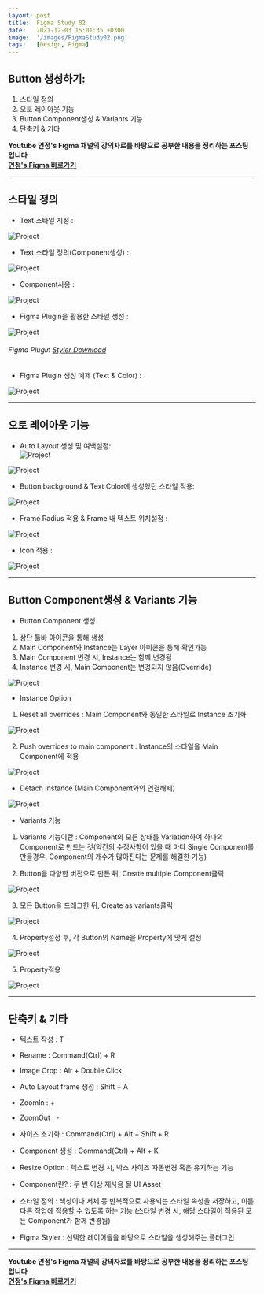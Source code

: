 ```yaml
---
layout: post
title:  Figma Study 02
date:   2021-12-03 15:01:35 +0300
image:  '/images/FigmaStudy02.png'
tags:   [Design, Figma]
---
```


## Button 생성하기:<br/>
1. 스타일 정의<br/>
2. 오토 레이아웃 기능<br/>
3. Button Component생성 & Variants 기능<br/>
4. 단축키 & 기타<br/>

**Youtube 연정's Figma 채널의 강의자료를 바탕으로 공부한 내용을 정리하는 포스팅 입니다**<br/>
**[연정's Figma 바로가기](https://www.youtube.com/c/%EC%97%B0%EC%A0%95sFigma)** 

___

## 스타일 정의<br/>
* Text 스타일 지정 : <br/>
<img src="/images/Posting/Figma/Study02/01.png" alt="Project">

* Text 스타일 정의(Component생성) : <br/>
<img src="/images/Posting/Figma/Study02/02.png" alt="Project">

* Component사용 :<br/>
<img src="/images/Posting/Figma/Study02/03.png" alt="Project">

* Figma Plugin을 활용한 스타일 생성 : <br/>
<img src="/images/Posting/Figma/Study02/04.png" alt="Project">
 
###### Figma Plugin [Styler Download](https://www.figma.com/community/plugin/820660579767995949/Styler)<br/>

* Figma Plugin 생성 예제 (Text & Color) : <br/>
<img src="/images/Posting/Figma/Study02/05.png" alt="Project">

___

## 오토 레이아웃 기능<br/>
* Auto Layout 생성 및 여백설정: <br/>
<img src="/images/Posting/Figma/Study02/06.png" alt="Project"><br/>
<img src="/images/Posting/Figma/Study02/07.png" alt="Project">

* Button background & Text Color에 생성했던 스타일 적용: <br/>
<img src="/images/Posting/Figma/Study02/08.png" alt="Project">

* Frame Radius 적용 & Frame 내 텍스트 위치설정 :<br/>
<img src="/images/Posting/Figma/Study02/09.png" alt="Project">

* Icon 적용 :<br/>
<img src="/images/Posting/Figma/Study02/10.png" alt="Project">

___

## Button Component생성 & Variants 기능<br/>
* Button Component 생성<br/>
1. 상단 툴바 아이콘을 통해 생성<br/>
2. Main Component와 Instance는 Layer 아이콘을 통해 확인가능<br/>
3. Main Component 변경 시, Instance는 함께 변경됨<br/>
4. Instance 변경 시, Main Component는 변경되지 않음(Override)<br/>
<img src="/images/Posting/Figma/Study02/11.png" alt="Project">

* Instance Option<br/>
1. Reset all overrides : Main Component와 동일한 스타일로 Instance 초기화 <br/>
<img src="/images/Posting/Figma/Study02/12.png" alt="Project">

2. Push overrides to main component : Instance의 스타일을 Main Component에 적용<br/>
<img src="/images/Posting/Figma/Study02/13.png" alt="Project">

* Detach Instance (Main Component와의 연결해제)<br/>
<img src="/images/Posting/Figma/Study02/14.png" alt="Project">

* Variants 기능<br/>
1. Variants 기능이란 : Component의 모든 상태를 Variation하여 하나의 Component로 만드는 것(약간의 수정사항이 있을 때 마다 Single Component를 만들경우, Component의 개수가 많아진다는 문제를 해결한 기능)<br/>

2. Button을 다양한 버전으로 만든 뒤, Create multiple Component클릭<br/>
<img src="/images/Posting/Figma/Study02/15.png" alt="Project">

3. 모든 Button을 드래그한 뒤, Create as variants클릭<br/>
<img src="/images/Posting/Figma/Study02/16.png" alt="Project">

4. Property설정 후, 각 Button의 Name을 Property에 맞게 설정<br/>
<img src="/images/Posting/Figma/Study02/17.png" alt="Project">

5. Property적용<br/>
<img src="/images/Posting/Figma/Study02/18.png" alt="Project">


___

## 단축키 & 기타<br/>
* 텍스트 작성 : T<br/>
* Rename : Command(Ctrl) + R<br/>
* Image Crop : Alr + Double Click <br/>
* Auto Layout frame 생성 : Shift + A <br/>
* ZoomIn : + <br/>
* ZoomOut : - <br/>
* 사이즈 초기화 : Command(Ctrl) + Alt + Shift + R <br/>
* Component 생성 : Command(Ctrl) + Alt + K <br/>

* Resize Option : 텍스트 변경 시, 박스 사이즈 자동변경 혹은 유지하는 기능<br/>
* Component란? : 두 번 이상 재사용 될 UI Asset<br/>
* 스타일 정의 : 색상이나 서체 등 반복적으로 사용되는 스타일 속성을 저장하고, 이를 다른 작업에 적용할 수 있도록 하는 기능 (스타일 변경 시, 해당 스타일이 적용된 모든 Component가 함께 변경됨)<br/>
* Figma Styler : 선택한 레이어들을 바탕으로 스타일을 생성해주는 플러그인

___

**Youtube 연정's Figma 채널의 강의자료를 바탕으로 공부한 내용을 정리하는 포스팅 입니다**<br/>
**[연정's Figma 바로가기](https://www.youtube.com/c/%EC%97%B0%EC%A0%95sFigma)** 